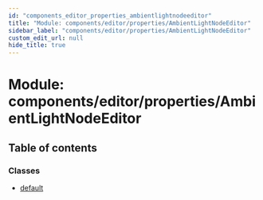 ```yaml
---
id: "components_editor_properties_ambientlightnodeeditor"
title: "Module: components/editor/properties/AmbientLightNodeEditor"
sidebar_label: "components/editor/properties/AmbientLightNodeEditor"
custom_edit_url: null
hide_title: true
---
```


# Module: components/editor/properties/AmbientLightNodeEditor

## Table of contents

### Classes

- [default](../classes/components_editor_properties_ambientlightnodeeditor.default.md)
